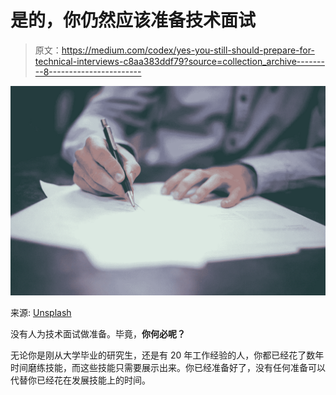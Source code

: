 # 是的，你仍然应该准备技术面试

> 原文：<https://medium.com/codex/yes-you-still-should-prepare-for-technical-interviews-c8aa383ddf79?source=collection_archive---------8----------------------->

![](img/3391bf6a9f217d871d25830868ca9505.png)

来源: [Unsplash](https://unsplash.com/photos/OQMZwNd3ThU)

没有人为技术面试做准备。毕竟，**你何必呢？**

无论你是刚从大学毕业的研究生，还是有 20 年工作经验的人，你都已经花了数年时间磨练技能，而这些技能只需要展示出来。你已经准备好了，没有任何准备可以代替你已经花在发展技能上的时间。